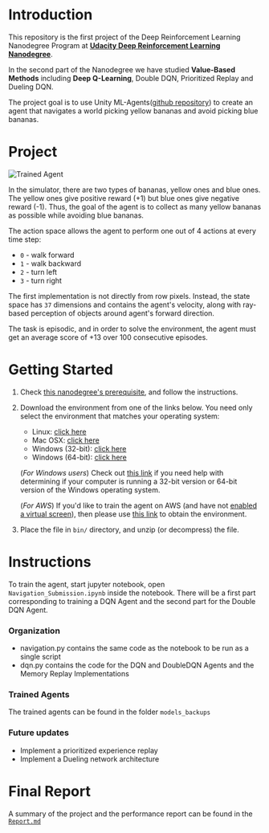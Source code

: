 [//]: # (Image References)

[image1]: https://user-images.githubusercontent.com/10624937/42135619-d90f2f28-7d12-11e8-8823-82b970a54d7e.gif "Trained Agent"


# Introduction

This repository is the first project of the Deep Reinforcement Learning Nanodegree Program at **[Udacity Deep Reinforcement Learning Nanodegree][udacity]**.

In the second part of the Nanodegree we have studied **Value-Based Methods** including **Deep Q-Learning**, Double DQN, Prioritized Replay and Dueling DQN. 

The project goal is to use Unity ML-Agents([github repository](https://github.com/Unity-Technologies/ml-agents)) to create an agent that navigates a world picking yellow bananas and avoid picking blue bananas.  


# Project
![Trained Agent][image1]

In the simulator, there are two types of bananas, yellow ones and blue ones.  
The yellow ones give positive reward (+1) but blue ones give negative reward (-1). Thus, the goal of the agent is to collect
as many yellow bananas as possible while avoiding blue bananas.  

The action space allows the agent to perform one out of 4 actions at every time step:
- `0` - walk forward
- `1` - walk backward
- `2` - turn left
- `3` - turn right

The first implementation is not directly from row pixels. Instead, the state space has `37` dimensions and contains the agent's velocity, along with ray-based perception of objects around agent's forward direction.

The task is episodic, and in order to solve the environment, the agent must get an average score of +13 over 100 consecutive episodes.


# Getting Started
1. Check [this nanodegree's prerequisite](https://github.com/udacity/deep-reinforcement-learning/#dependencies), and follow the instructions.

2. Download the environment from one of the links below.  You need only select the environment that matches your operating system:
    - Linux: [click here](https://s3-us-west-1.amazonaws.com/udacity-drlnd/P1/Banana/Banana_Linux.zip)
    - Mac OSX: [click here](https://s3-us-west-1.amazonaws.com/udacity-drlnd/P1/Banana/Banana.app.zip)
    - Windows (32-bit): [click here](https://s3-us-west-1.amazonaws.com/udacity-drlnd/P1/Banana/Banana_Windows_x86.zip)
    - Windows (64-bit): [click here](https://s3-us-west-1.amazonaws.com/udacity-drlnd/P1/Banana/Banana_Windows_x86_64.zip)

    (_For Windows users_) Check out [this link](https://support.microsoft.com/en-us/help/827218/how-to-determine-whether-a-computer-is-running-a-32-bit-version-or-64) if you need help with determining if your computer is running a 32-bit version or 64-bit version of the Windows operating system.

    (_For AWS_) If you'd like to train the agent on AWS (and have not [enabled a virtual screen](https://github.com/Unity-Technologies/ml-agents/blob/master/docs/Training-on-Amazon-Web-Service.md)), then please use [this link](https://s3-us-west-1.amazonaws.com/udacity-drlnd/P1/Banana/Banana_Linux_NoVis.zip) to obtain the environment.

3. Place the file in `bin/` directory, and unzip (or decompress) the file.


# Instructions
To train the agent, start jupyter notebook, open `Navigation_Submission.ipynb` inside the notebook.
There will be a first part corresponding to training a DQN Agent and the second part for the Double DQN Agent.

### Organization
- navigation.py contains the same code as the notebook to be run as a single script
- dqn.py contains the code for the DQN and DoubleDQN Agents and the Memory Replay Implementations

### Trained Agents
The trained agents can be found in the folder ```models_backups```

### Future updates
- Implement a prioritized experience replay
- Implement a Dueling network architecture


# Final Report
A summary of the project and the performance report can be found in the [```Report.md```][report] 

[udacity]: https://www.udacity.com/course/deep-reinforcement-learning-nanodegree--nd893
[report]: https://github.com/PabloRR100/Reinforcement-Learning/blob/master/rlnd/p1_navigation/Report.md
